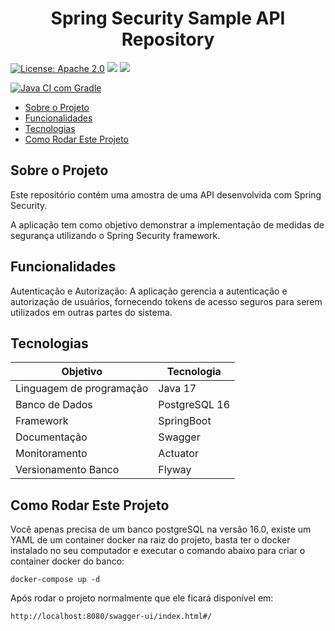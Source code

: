 <p align="center">
  <h1 align="center">Spring Security Sample API Repository</h1>
</p>

<p align="center">

[![License: Apache 2.0](https://img.shields.io/badge/License-Apache%202.0-blue.svg)](https://opensource.org/licenses/Apache-2.0)
<img src="https://img.shields.io/badge/Version-1.0.0-brightgreen.svg"/>
<img src="https://img.shields.io/badge/PRs-welcome-brightgreen.svg"/>
</p>

[![Java CI com Gradle](https://github.com/fuhr-br/spring-secutity/actions/workflows/gradle.yml/badge.svg)](https://github.com/fuhr-br/spring-secutity/actions/workflows/gradle.yml)


- [Sobre o Projeto](#sobre-o-projeto)
- [Funcionalidades](#funcionalidades)
- [Tecnologias](#tecnologias)
- [Como Rodar Este Projeto](#como-rodar-este-projeto)

## Sobre o Projeto
<p>  Este repositório contém uma amostra de uma API desenvolvida com Spring Security.</p>
<p>A aplicação tem como objetivo demonstrar a implementação de medidas de segurança utilizando o Spring Security framework.</p>

## Funcionalidades
Autenticação e Autorização: A aplicação gerencia a autenticação e autorização de usuários, fornecendo tokens de acesso seguros para serem utilizados em outras partes do sistema.


## Tecnologias

| Objetivo | Tecnologia |
| ------ | ------ |
| Linguagem de programação | Java 17 |
| Banco de Dados | PostgreSQL 16 |
| Framework | SpringBoot  |
| Documentação | Swagger  |
| Monitoramento | Actuator  |
| Versionamento Banco | Flyway  |

## Como Rodar Este Projeto
Você apenas precisa de um banco postgreSQL na versão 16.0, existe um YAML de um container docker na raiz do projeto,
basta ter o docker instalado no seu computador e executar o comando abaixo para criar o container docker do banco:
````docker
docker-compose up -d
````
Após rodar o projeto normalmente que ele ficará disponível em:

``` Swagger
http://localhost:8080/swagger-ui/index.html#/
```
